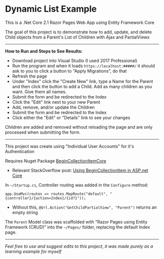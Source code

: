 # Dynamic List Example

This is a .Net Core 2.1 Razor Pages Web App using Entity Framework Core

The goal of this project is to demonstrate how to add, update, and delete Child objects from a Parent's List of Children with Ajax and PartialViews

-----

**How to Run and Steps to See Results:**

- Download project into Visual Studio (I used 2017 Professional)
- Run the program and when it loads `https://localhost:#####/` it should ask to you to click a button to "Apply Migrations", do that
- Refresh the page
- Under "Index" click the "Create New" link, type a Name for the Parent and then click the button to add a Child. Add as many children as you want. Give them all names.
- Submit the form and be redirected to the Index
- Click the "Edit" link next to your new Parent
- Add, remove, and/or update the Children
- Submit the form and be redirected to the Index
- Click either the "Edit" or "Details" link to see your changes

Children are added and removed without reloading the page and are only processed when submitting the form.

-----

This project was create using "Individual User Accounts" for it's Authentication

Requires Nuget Package [BeginCollectionItemCore](https://www.nuget.org/packages/BeginCollectionItemCore/)
- Relevant StackOverflow post: [Using BeginCollectionItem in ASP.net Core](https://stackoverflow.com/questions/38864912/using-begincollectionitem-in-asp-net-core)

In `~/Startup.cs`, Controller routing was added in the `Configure` method:

`app.UseMvc(routes => routes.MapRoute("default", "{controller}/{action=Index}/{id?}"));`
- Without this, `@Url.Action("GetChildPartialView", "Parent")` returns an empty string

The `Parent` Model class was scaffolded with "Razor Pages using Entity Framework (CRUD)" into the `~/Pages/` folder, replacing the default Index page. 

-----

_Feel free to use and suggest edits to this project, it was made purely as a learning example for myself_
